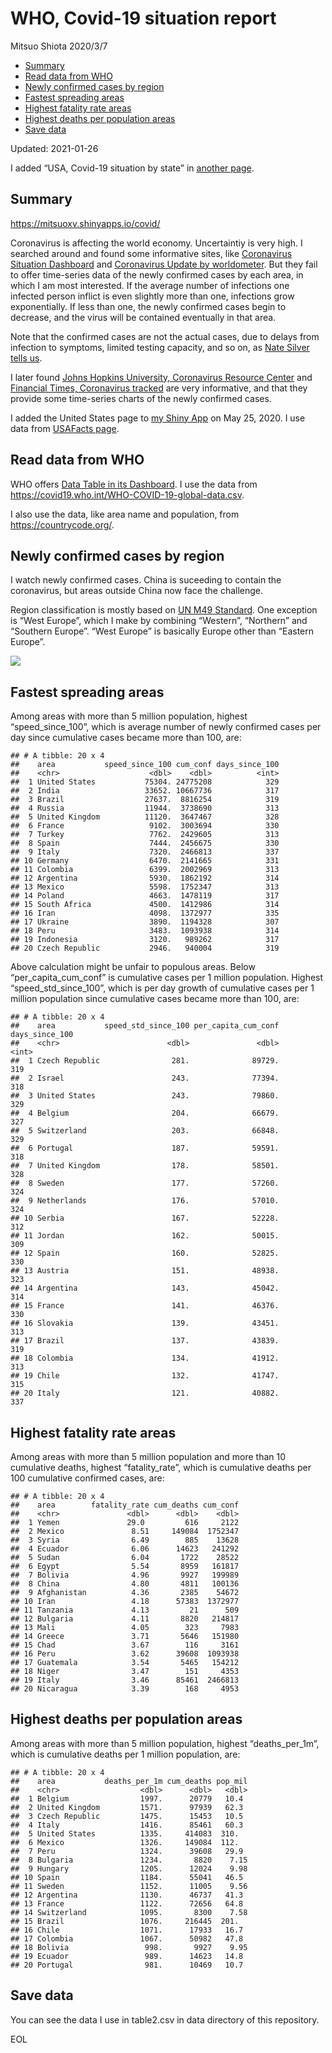WHO, Covid-19 situation report
================
Mitsuo Shiota
2020/3/7

-   [Summary](#summary)
-   [Read data from WHO](#read-data-from-who)
-   [Newly confirmed cases by region](#newly-confirmed-cases-by-region)
-   [Fastest spreading areas](#fastest-spreading-areas)
-   [Highest fatality rate areas](#highest-fatality-rate-areas)
-   [Highest deaths per population
    areas](#highest-deaths-per-population-areas)
-   [Save data](#save-data)

Updated: 2021-01-26

I added “USA, Covid-19 situation by state” in [another page](USA.md).

## Summary

<https://mitsuoxv.shinyapps.io/covid/>

Coronavirus is affecting the world economy. Uncertaintiy is very high. I
searched around and found some informative sites, like [Coronavirus
Situation
Dashboard](https://who.maps.arcgis.com/apps/opsdashboard/index.html#/c88e37cfc43b4ed3baf977d77e4a0667)
and [Coronavirus Update by
worldometer](https://www.worldometers.info/coronavirus/). But they fail
to offer time-series data of the newly confirmed cases by each area, in
which I am most interested. If the average number of infections one
infected person inflict is even slightly more than one, infections grow
exponentially. If less than one, the newly confirmed cases begin to
decrease, and the virus will be contained eventually in that area.

Note that the confirmed cases are not the actual cases, due to delays
from infection to symptoms, limited testing capacity, and so on, as
[Nate Silver tells
us](https://fivethirtyeight.com/features/coronavirus-case-counts-are-meaningless/).

I later found [Johns Hopkins University, Coronavirus Resource
Center](https://coronavirus.jhu.edu/) and [Financial Times, Coronavirus
tracked](https://www.ft.com/content/a26fbf7e-48f8-11ea-aeb3-955839e06441)
are very informative, and that they provide some time-series charts of
the newly confirmed cases.

I added the United States page to [my Shiny
App](https://mitsuoxv.shinyapps.io/covid/) on May 25, 2020. I use data
from [USAFacts
page](https://usafacts.org/visualizations/coronavirus-covid-19-spread-map/).

## Read data from WHO

WHO offers [Data Table in its Dashboard](https://covid19.who.int/table).
I use the data from
<https://covid19.who.int/WHO-COVID-19-global-data.csv>.

I also use the data, like area name and population, from
<https://countrycode.org/>.

## Newly confirmed cases by region

I watch newly confirmed cases. China is suceeding to contain the
coronavirus, but areas outside China now face the challenge.

Region classification is mostly based on [UN M49
Standard](https://unstats.un.org/unsd/methodology/m49/). One exception
is “West Europe”, which I make by combining “Western”, “Northern” and
“Southern Europe”. “West Europe” is basically Europe other than “Eastern
Europe”.

![](README_files/figure-gfm/chart-1.png)<!-- -->

## Fastest spreading areas

Among areas with more than 5 million population, highest
“speed\_since\_100”, which is average number of newly confirmed cases
per day since cumulative cases became more than 100, are:

    ## # A tibble: 20 x 4
    ##    area           speed_since_100 cum_conf days_since_100
    ##    <chr>                    <dbl>    <dbl>          <int>
    ##  1 United States           75304. 24775208            329
    ##  2 India                   33652. 10667736            317
    ##  3 Brazil                  27637.  8816254            319
    ##  4 Russia                  11944.  3738690            313
    ##  5 United Kingdom          11120.  3647467            328
    ##  6 France                   9102.  3003694            330
    ##  7 Turkey                   7762.  2429605            313
    ##  8 Spain                    7444.  2456675            330
    ##  9 Italy                    7320.  2466813            337
    ## 10 Germany                  6470.  2141665            331
    ## 11 Colombia                 6399.  2002969            313
    ## 12 Argentina                5930.  1862192            314
    ## 13 Mexico                   5598.  1752347            313
    ## 14 Poland                   4663.  1478119            317
    ## 15 South Africa             4500.  1412986            314
    ## 16 Iran                     4098.  1372977            335
    ## 17 Ukraine                  3890.  1194328            307
    ## 18 Peru                     3483.  1093938            314
    ## 19 Indonesia                3120.   989262            317
    ## 20 Czech Republic           2946.   940004            319

Above calculation might be unfair to populous areas. Below
“per\_capita\_cum\_conf” is cumulative cases per 1 million population.
Highest “speed\_std\_since\_100”, which is per day growth of cumulative
cases per 1 million population since cumulative cases became more than
100, are:

    ## # A tibble: 20 x 4
    ##    area           speed_std_since_100 per_capita_cum_conf days_since_100
    ##    <chr>                        <dbl>               <dbl>          <int>
    ##  1 Czech Republic                281.              89729.            319
    ##  2 Israel                        243.              77394.            318
    ##  3 United States                 243.              79860.            329
    ##  4 Belgium                       204.              66679.            327
    ##  5 Switzerland                   203.              66848.            329
    ##  6 Portugal                      187.              59591.            318
    ##  7 United Kingdom                178.              58501.            328
    ##  8 Sweden                        177.              57260.            324
    ##  9 Netherlands                   176.              57010.            324
    ## 10 Serbia                        167.              52228.            312
    ## 11 Jordan                        162.              50015.            309
    ## 12 Spain                         160.              52825.            330
    ## 13 Austria                       151.              48938.            323
    ## 14 Argentina                     143.              45042.            314
    ## 15 France                        141.              46376.            330
    ## 16 Slovakia                      139.              43451.            313
    ## 17 Brazil                        137.              43839.            319
    ## 18 Colombia                      134.              41912.            313
    ## 19 Chile                         132.              41747.            315
    ## 20 Italy                         121.              40882.            337

## Highest fatality rate areas

Among areas with more than 5 million population and more than 10
cumulative deaths, highest “fatality\_rate”, which is cumulative deaths
per 100 cumulative confirmed cases, are:

    ## # A tibble: 20 x 4
    ##    area        fatality_rate cum_deaths cum_conf
    ##    <chr>               <dbl>      <dbl>    <dbl>
    ##  1 Yemen               29.0         616     2122
    ##  2 Mexico               8.51     149084  1752347
    ##  3 Syria                6.49        885    13628
    ##  4 Ecuador              6.06      14623   241292
    ##  5 Sudan                6.04       1722    28522
    ##  6 Egypt                5.54       8959   161817
    ##  7 Bolivia              4.96       9927   199989
    ##  8 China                4.80       4811   100136
    ##  9 Afghanistan          4.36       2385    54672
    ## 10 Iran                 4.18      57383  1372977
    ## 11 Tanzania             4.13         21      509
    ## 12 Bulgaria             4.11       8820   214817
    ## 13 Mali                 4.05        323     7983
    ## 14 Greece               3.71       5646   151980
    ## 15 Chad                 3.67        116     3161
    ## 16 Peru                 3.62      39608  1093938
    ## 17 Guatemala            3.54       5465   154212
    ## 18 Niger                3.47        151     4353
    ## 19 Italy                3.46      85461  2466813
    ## 20 Nicaragua            3.39        168     4953

## Highest deaths per population areas

Among areas with more than 5 million population, highest
“deaths\_per\_1m”, which is cumulative deaths per 1 million population,
are:

    ## # A tibble: 20 x 4
    ##    area           deaths_per_1m cum_deaths pop_mil
    ##    <chr>                  <dbl>      <dbl>   <dbl>
    ##  1 Belgium                1997.      20779   10.4 
    ##  2 United Kingdom         1571.      97939   62.3 
    ##  3 Czech Republic         1475.      15453   10.5 
    ##  4 Italy                  1416.      85461   60.3 
    ##  5 United States          1335.     414083  310.  
    ##  6 Mexico                 1326.     149084  112.  
    ##  7 Peru                   1324.      39608   29.9 
    ##  8 Bulgaria               1234.       8820    7.15
    ##  9 Hungary                1205.      12024    9.98
    ## 10 Spain                  1184.      55041   46.5 
    ## 11 Sweden                 1152.      11005    9.56
    ## 12 Argentina              1130.      46737   41.3 
    ## 13 France                 1122.      72656   64.8 
    ## 14 Switzerland            1095.       8300    7.58
    ## 15 Brazil                 1076.     216445  201.  
    ## 16 Chile                  1071.      17933   16.7 
    ## 17 Colombia               1067.      50982   47.8 
    ## 18 Bolivia                 998.       9927    9.95
    ## 19 Ecuador                 989.      14623   14.8 
    ## 20 Portugal                981.      10469   10.7

## Save data

You can see the data I use in table2.csv in data directory of this
repository.

EOL
